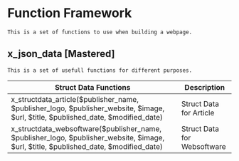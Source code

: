 # Function Framework
	This is a set of functions to use when building a webpage.

## x_json_data [Mastered]
	This is a set of usefull functions for different purposes.
|Struct Data Functions|Description|
|--|--|
| x_structdata_article($publisher_name, $publisher_logo, $publisher_website, $image, $url, $title, $published_date, $modified_date) |Struct Data for Article |
|x_structdata_websoftware($publisher_name, $publisher_logo, $publisher_website, $image, $url, $title, $published_date, $modified_date)| Struct Data for Websoftware|